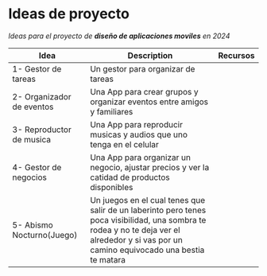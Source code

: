 # Ideas de proyecto

*Ideas para el proyecto de **diseño de aplicaciones moviles** en 2024*


| Idea | Description | Recursos |
| ----------- | ----------- | ----------- |
| 1- Gestor de tareas | Un gestor para organizar de tareas | |
| 2- Organizador de eventos | Una App para crear grupos y organizar eventos entre amigos y familiares ||
| 3- Reproductor de musica | Una App para reproducir musicas y audios que uno tenga en el celular ||
| 4- Gestor de negocios | Una App para organizar un negocio, ajustar precios y ver la catidad de productos disponibles ||
| 5- Abismo Nocturno(Juego) | Un juegos en el cual tenes que salir de un laberinto pero tenes poca visibilidad, una sombra te rodea y no te deja ver el alrededor y si vas por un camino equivocado una bestia te matara ||

